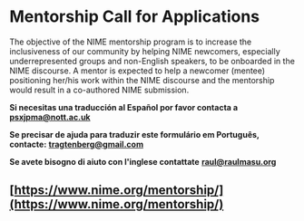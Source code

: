 # Mentorship Call for Applications

The objective of the NIME mentorship program is to increase the inclusiveness of our community by helping NIME newcomers, especially underrepresented groups and non-English speakers, to be onboarded in the NIME discourse. A mentor is expected to help a newcomer (mentee) positioning her/his work within the NIME discourse and the mentorship would result in a co-authored NIME submission.

**Si necesitas una traducción al Español por favor contacta a** [**psxjpma@nott.ac.uk**](<mailto:psxjpma@nott.ac.uk >)

**Se precisar de ajuda para traduzir este formulário em Português, contacte:** [**tragtenberg@gmail.com**](mailto:tragtenberg@gmail.com)

**Se avete bisogno di aiuto con l'inglese contattate** [**raul@raulmasu.org**](mailto:raul@raulmasu.org)

## [https://www.nime.org/mentorship/](https://www.nime.org/mentorship/)
